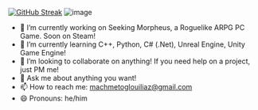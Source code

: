 [![GitHub Streak](https://streak-stats.demolab.com?user=machmetoglouiliaz&theme=codestackr)](https://git.io/streak-stats)
![image]("https://wakatime.com/share/@9e1c9f62-037e-4abc-9a9b-d0ec19ad44ec/f74958ad-254f-4021-8c97-3f9b67311964.svg")


- 🔭 I’m currently working on Seeking Morpheus, a Roguelike ARPG PC Game. Soon on Steam!
- 🌱 I’m currently learning C++, Python, C# (.Net), Unreal Engine, Unity Game Engine!
- 👯 I’m looking to collaborate on anything! If you need help on a project, just PM me!
- 💬 Ask me about anything you want!
- 📫 How to reach me: machmetoglouiliaz@gmail.com
- 😄 Pronouns: he/him
